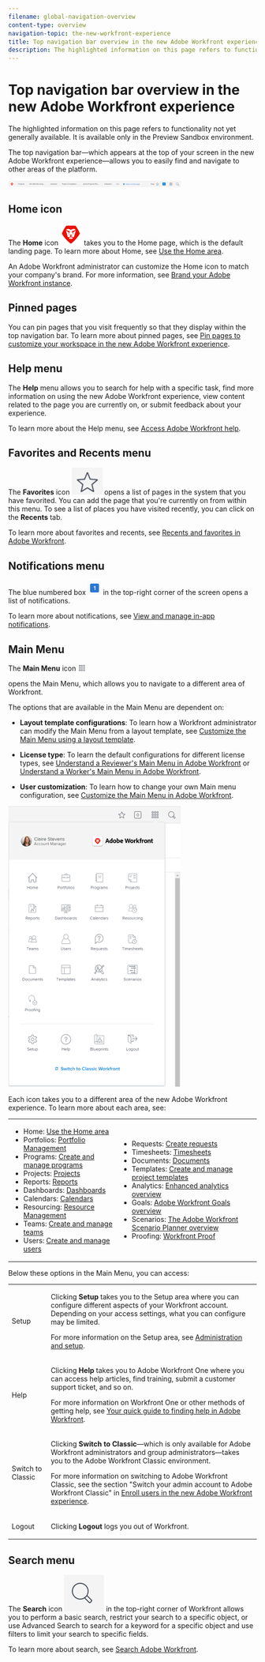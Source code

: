 ```yaml
---
filename: global-navigation-overview
content-type: overview
navigation-topic: the-new-workfront-experience
title: Top navigation bar overview in the new Adobe Workfront experience
description: The highlighted information on this page refers to functionality not yet generally available. It is available only in the Preview Sandbox environment.
---
```


# Top navigation bar overview in the new Adobe Workfront experience

The highlighted information on this page refers to functionality not yet generally available. It is available only in the Preview Sandbox environment.

The top navigation bar—which appears at the top of your screen in the new Adobe Workfront experience—allows you to easily find and navigate to other areas of the platform.

![](assets/global-navigation-bar-350x13.png)

<!--
<p class="preview" data-mc-conditions="QuicksilverOrClassic.Draft mode"> <img src="assets/global-navigation-bar-2022-noshell-350x15.png" alt="Navigation bar" style="width: 350;height: 15;"> </p>
-->

## Home icon

The **Home** icon ![](assets/home-icon.png) takes you to the Home page, which is the default landing page. To learn more about Home, see [Use the Home area](../../workfront-basics/using-home/using-the-home-area/use-the-home-area.md).

An Adobe Workfront administrator can customize the Home icon to match your company's brand. For more information, see [Brand your Adobe Workfront instance](../../administration-and-setup/customize-workfront/brand-workfront/brand-your-workfront-instance.md).

## Pinned pages

You can pin pages that you visit frequently so that they display within the top navigation bar. To learn more about pinned pages, see [Pin pages to customize your workspace in the new Adobe Workfront experience](../../workfront-basics/the-new-workfront-experience/pin-pages.md).

## Help menu

The **Help** menu allows you to search for help with a specific task, find more information on using the new Adobe Workfront experience, view content related to the page you are currently on, or submit feedback about your experience.

To learn more about the Help menu, see [Access Adobe Workfront help](../../workfront-basics/navigate-workfront/workfront-navigation/access-workfront-help.md).

## Favorites and Recents menu

The **Favorites** icon ![](assets/favorites-icon-62x55.png) opens a list of pages in the system that you have favorited. You can add the page that you're currently on from within this menu. To see a list of places you have visited recently, you can click on the **Recents** tab.

To learn more about favorites and recents, see [Recents and favorites in Adobe Workfront](../../workfront-basics/navigate-workfront/recent-and-favorites/recent-and-favorites.md).

<!--
<h2 data-mc-conditions="QuicksilverOrClassic.Draft mode">Favorites menu</h2>
-->

<!--
<p data-mc-conditions="QuicksilverOrClassic.Draft mode">The <strong>Favorites</strong> icon <img src="assets/favorites-icon-62x55.png" style="width: 62;height: 55;" alt="Favorites"> opens a list of pages in the system that you have favorited. You can add the page that you're currently on from within this menu.</p>
-->

<!--
<p data-mc-conditions="QuicksilverOrClassic.Draft mode">To learn more about favorites, see <a href="../../workfront-basics/navigate-workfront/recent-and-favorites/view-and-manage-favorites.md" class="MCXref xref">View and manage favorites</a>.</p>
-->

<!--
<h2 data-mc-conditions="QuicksilverOrClassic.Draft mode">Recents menu</h2>
-->

<!--
<p data-mc-conditions="QuicksilverOrClassic.Draft mode">The <strong>Recents</strong> icon <img src="assets/recents-icon2-40x43.png" alt="Recents" style="width: 40;height: 43;"> opens a list of pages you have visited recently.</p>
-->

<!--
<p data-mc-conditions="QuicksilverOrClassic.Draft mode">To learn more about recents, see <a href="../../workfront-basics/navigate-workfront/recent-and-favorites/view-recent-items.md" class="MCXref xref">View recent items</a>.</p>
-->

## Notifications menu

The blue numbered box ![](assets/notifications-icon.png) in the top-right corner of the screen opens a list of notifications.

To learn more about notifications, see [View and manage in-app notifications](../../workfront-basics/using-notifications/view-and-manage-in-app-notifications.md).

## Main Menu

The **Main Menu** icon ![](assets/main-menu-icon-16x12.png) 

<!--
<MadCap:conditionalText data-mc-conditions="QuicksilverOrClassic.Draft mode">
<span class="preview"><img src="assets/mainmenu-icon-2022-small.png" alt="Main Menu"> </span>
</MadCap:conditionalText>
-->

opens the Main Menu, which allows you to navigate to a different area of Workfront.

The options that are available in the Main Menu are dependent on:

* **Layout template configurations**: To learn how a Workfront administrator can modify the Main Menu from a layout template, see [Customize the Main Menu using a layout template](../../administration-and-setup/customize-workfront/use-layout-templates/customize-main-menu.md).

* **License type**: To learn the default configurations for different license types, see [Understand a Reviewer's Main Menu in Adobe Workfront](../../workfront-basics/navigate-workfront/workfront-navigation/reviewer-global-navigation-bar.md) or [Understand a Worker's Main Menu in Adobe Workfront](../../workfront-basics/navigate-workfront/workfront-navigation/worker-global-navigation-bar.md).

* **User customization**: To learn how to change your own Main menu configuration, see [Customize the Main Menu in Adobe Workfront](../../workfront-basics/navigate-workfront/workfront-navigation/customize-global-navigation-bar.md).

![](assets/main-menu-options-350x568.png)

<!--
<p class="preview" data-mc-conditions="QuicksilverOrClassic.Draft mode"> <img src="assets/main-menu-options-2022-350x481.png" alt="Main menu options" style="width: 350;height: 481;"> </p>
-->

Each icon takes you to a different area of the new Adobe Workfront experience. To learn more about each area, see:

<table> 
 <col> 
 <col> 
 <tbody> 
  <tr> 
   <td> 
    <ul> 
     <li>Home: <a href="../../workfront-basics/using-home/using-the-home-area/use-the-home-area.md" class="MCXref xref">Use the Home area</a></li> 
     <li>Portfolios: <a href="../../manage-work/portfolios/portfolio-management-overview.md" class="MCXref xref">Portfolio Management</a></li> 
     <li>Programs: <a href="../../manage-work/portfolios/create-and-manage-programs/create-and-manage-programs.md" class="MCXref xref">Create and manage programs </a></li> 
     <li>Projects: <a href="../../manage-work/projects/projects-overview.md" class="MCXref xref">Projects</a></li> 
     <li>Reports: <a href="../../reports-and-dashboards/reports/reports-overview.md" class="MCXref xref">Reports</a></li> 
     <li>Dashboards: <a href="../../reports-and-dashboards/dashboards/dashboards-overview.md" class="MCXref xref">Dashboards</a></li> 
     <li>Calendars: <a href="../../reports-and-dashboards/reports/calendars/calendars.md" class="MCXref xref">Calendars</a></li> 
     <li>Resourcing: <a href="../../resource-mgmt/resource-mgmt-overview/resource-management-overview.md" class="MCXref xref">Resource Management </a></li> 
     <li>Teams: <a href="../../people-teams-and-groups/create-and-manage-teams/create-and-mange-teams.md" class="MCXref xref">Create and manage teams</a></li> 
     <li>Users: <a href="../../administration-and-setup/add-users/create-and-manage-users/create-and-manage-users.md" class="MCXref xref">Create and manage users</a></li> 
    </ul> </td> 
   <td> 
    <ul> 
     <li>Requests: <a href="../../manage-work/requests/create-requests/create-requests.md" class="MCXref xref">Create requests</a></li> 
     <li>Timesheets: <a href="../../timesheets/timesheets-all.md" class="MCXref xref">Timesheets</a></li> 
     <li>Documents: <a href="../../documents/documents-overview.md" class="MCXref xref">Documents</a></li> 
     <li>Templates: <a href="../../manage-work/projects/create-and-manage-templates/create-manage-templates.md" class="MCXref xref">Create and manage project templates</a></li> 
     <li>Analytics: <a href="../../enhanced-analytics/enhanced-analytics-overview.md" class="MCXref xref">Enhanced analytics overview</a></li> 
     <li>Goals: <a href="../../workfront-goals/goal-management/wf-goals-overview.md" class="MCXref xref">Adobe Workfront Goals overview</a></li> 
     <li>Scenarios: <a href="../../scenario-planner/scenario-planner-overview.md" class="MCXref xref">The Adobe Workfront Scenario Planner overview</a></li> 
     <li>Proofing: <a href="../../workfront-proof/workfront-proof.md" class="MCXref xref">Workfront Proof</a></li> 
    </ul> </td> 
  </tr> 
 </tbody> 
</table>

Below these options in the Main Menu, you can access:

<table cellspacing="3"> 
 <col> 
 <col> 
 <tbody> 
  <tr> 
   <td> <p class="bold">Setup</p> </td> 
   <td> <p>Clicking <b>Setup</b> takes you to the Setup area where you can configure different aspects of your Workfront account. Depending on your access settings, what you can configure may be limited.</p> <p>For more information on the Setup area, see <a href="../../administration-and-setup/administration-and-setup.md" class="MCXref xref">Administration and setup</a>.</p> </td> 
  </tr> 
  <tr> 
   <td> <p class="bold">Help</p> </td> 
   <td> <p>Clicking <b>Help</b> takes you to Adobe Workfront One where you can access help articles, find training, submit a customer support ticket, and so on.</p> <p>For more information on Workfront One or other methods of getting help, see <a href="../../workfront-basics/tips-tricks-and-troubleshooting/guide-for-help-in-workfront.md" class="MCXref xref">Your quick guide to finding help in Adobe Workfront</a>.</p> </td> 
  </tr> 
  <tr> 
   <td> <p class="bold">Switch to Classic</p> </td> 
   <td> <p>Clicking <b>Switch to Classic</b>—which is only available for&nbsp;Adobe Workfront administrators and group administrators—takes you to the Adobe Workfront Classic environment.</p> <p>For more information on switching to Adobe Workfront Classic, see the section "Switch your admin account to Adobe Workfront Classic" in <a href="../../administration-and-setup/add-users/create-and-manage-users/enroll-users-new-workfront-experience.md" class="MCXref xref">Enroll users in the new Adobe Workfront experience</a>.</p> </td> 
  </tr> 
  <tr> 
   <td> <p class="bold">Logout</p> </td> 
   <td>Clicking <b>Logout</b> logs you out of Workfront.</td> 
  </tr> 
 </tbody> 
</table>

## Search menu

The **Search** icon ![](assets/search-icon.png) in the top-right corner of Workfront allows you to perform a basic search, restrict your search to a specific object, or use Advanced Search to search for a keyword for a specific object and use filters to limit your search to specific fields.

To learn more about search, see [Search Adobe Workfront](../../workfront-basics/navigate-workfront/search/search-workfront.md).
